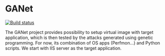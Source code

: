 ﻿GANet
=====
[![Build status](https://travis-ci.org/petrs/GANet.svg?branch=master)](https://travis-ci.org/petrs/GANet)  

The GANet project provides possibility to setup virtual image with target application, which is then tested by the attacks generated using genetic programming. For now, its combination of OS apps (Perfmon…) and Python scripts. We start with IIS server as the target application. 
